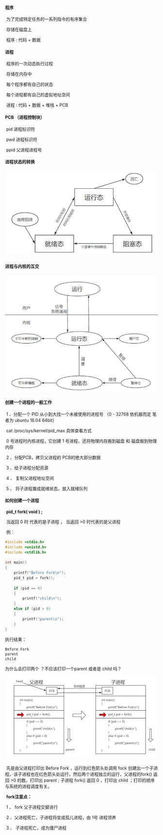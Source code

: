 #### 程序

​	为了完成特定任务的一系列指令的有序集合 

​	存储在磁盘上

​	程序  : 代码 + 数据

#### 进程

​	程序的一次动态执行过程

​	存储在内存中

​	每个程序都有自己的状态

​	每个进程都有自己的虚拟地址空间

​	进程 : 代码 + 数据 + 堆栈 + PCB

#### PCB （进程控制块）

​	pid  进程标识符

​	pwd 进程标识符

​	ppid 父进程进程号

#### 进程状态的转换

![](./进程状态转换.PNG)

#### 进程与内核的互交

![](./进程与内核的互交.PNG)

#### 创建一个进程的一般工作

​	1 、分配一个 PID  从小到大找一个未被使用的进程号 （0 - 32768  依机器而定  笔者为 ubuntu 18.04 64bit）

​		cat /proc/sys/kernel/pid_max  具体查看方式

​		0 号进程时内核进程，它创建 1 号进程、还将物理内存搬到磁盘  和  磁盘搬到物理内存

​	2 、分配PCB，拷贝父进程的 PCB的绝大部分数据

​	3 、给子进程分配资源

​	4 、 复制父进程地址空间 

​	5 、 将子进程置成就绪状态，放入就绪队列

#### 如何创建一个进程

​	**pid_t fork( void ) ;**   

​		当返回 0 时 代表的是子进程 ， 当返回 >0 时代表的是父进程

​	例： 

```c
#include <stdio.h>
#include <unistd.h>
#include <stdlib.h>

int main()
{
	printf("Before Fork\n");
	pid_t pid = fork();
    
	if (pid == 0)
	{   
		printf("child\n");
	}   
	else if (pid > 0)
	{   
    	printf("parent\n");
	}
}
```
执行结果：

```Before Fork
Before Fork
parent
child 
```

为什么会打印两个 ？不应该打印一个parent 或者是 child 吗？

![](./fork执行详解.png)

​	先是由父进程打印出 Before Fork ，运行到红色箭头处调用 fock 创建出一个子进程，该子进程也在红色箭头处运行，然后两个进程独立的运行，父进程的fork() 返回 >0 的数，打印出 parent ; 子进程 fork() 返回 0  ，打印出 child ；打印的顺序与系统的进程调度有关。

​	**fork注意点：**

​		1 、 fork 父子进程交替进行

​		2 、父进程死亡，子进程将变成孤儿进程，由 1号 进程领养

​		3 、 子进程死亡，成为僵尸进程

